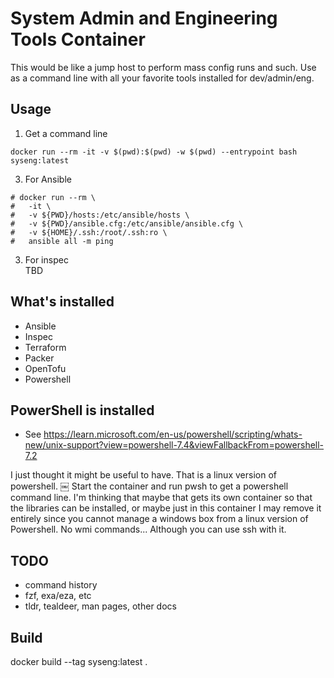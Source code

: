 # System Admin and Engineering Tools Container

This would be like a jump host to perform mass config runs and such.
Use as a command line with all your favorite tools installed for dev/admin/eng.



Usage
-----

1. Get a command line
```
docker run --rm -it -v $(pwd):$(pwd) -w $(pwd) --entrypoint bash syseng:latest
```

3. For Ansible

```
# docker run --rm \
# 	-it \
# 	-v ${PWD}/hosts:/etc/ansible/hosts \
# 	-v ${PWD}/ansible.cfg:/etc/ansible/ansible.cfg \
# 	-v ${HOME}/.ssh:/root/.ssh:ro \
# 	ansible all -m ping
```

3. For inspec \
TBD

## What's installed
- Ansible
- Inspec
- Terraform
- Packer
- OpenTofu
- Powershell

## PowerShell is installed
* See https://learn.microsoft.com/en-us/powershell/scripting/whats-new/unix-support?view=powershell-7.4&viewFallbackFrom=powershell-7.2

I just thought it might be useful to have.  That is a linux version of powershell. ￼
Start the container and run pwsh to get a powershell command line.
I'm thinking that maybe that gets its own container so that the libraries can be installed, or maybe just in this container
I may remove it entirely since you cannot manage a windows box from a linux version of Powershell.  No wmi commands...  Although you can use ssh with it.

## TODO
- command history
- fzf, exa/eza, etc
- tldr, tealdeer, man pages, other docs

## Build
docker build --tag syseng:latest .

